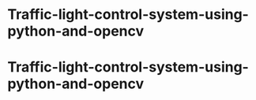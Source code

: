 # Traffic-light-control-system-using-python-and-opencv
# Traffic-light-control-system-using-python-and-opencv
